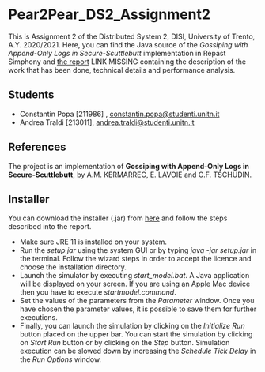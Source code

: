 # Pear2Pear_DS2_Assignment2
This is Assignment 2 of the Distributed System 2, DISI, University of Trento, A.Y. 2020/2021. Here, you can find the Java source of the *Gossiping with Append-Only Logs in Secure-Scuttlebutt* implementation in Repast Simphony and [the report](https://drive.google.com/file/d/1xI0loQpq0ddQeZzMIni7VBG8ACD8YgAI/view?usp=sharing) LINK MISSING containing the description of the work that has been done, technical details and performance analysis.

## Students
- Constantin Popa [211986] , constantin.popa@studenti.unitn.it
- Andrea Traldi [213011], andrea.traldi@studenti.unitn.it

## References
The project is an implementation of **Gossiping with Append-Only Logs in Secure-Scuttlebutt**, by A.M. KERMARREC, E. LAVOIE and C.F. TSCHUDIN.

## Installer
You can download the installer (.jar) from [here](https://drive.google.com/file/d/1X3RH6i7Yy99SYwwVo4OxiSJc5XMM5kKq/view?usp=sharing) and follow the steps described into  the report.

- Make sure JRE 11 is installed on your system.
- Run the *setup.jar* using the system GUI or by typing *java -jar setup.jar* in the terminal. Follow  the  wizard  steps  in  order  to  accept  the  licence  and  choose  the installation directory.
- Launch  the  simulator  by  executing *start_model.bat*.   A  Java  application  will  be displayed on your screen. If you are using an Apple Mac device then you have to execute *startmodel.command*.
- Set  the  values  of  the  parameters  from  the *Parameter* window.   Once  you  have chosen the parameter values, it is possible to save them for further executions.
- Finally,  you  can  launch  the  simulation  by  clicking  on  the *Initialize Run* button placed on the upper bar.  You can start the simulation by clicking on *Start Run* button or by clicking on the *Step* button.   Simulation execution can be slowed down by increasing the *Schedule Tick Delay* in the *Run Options* window.
